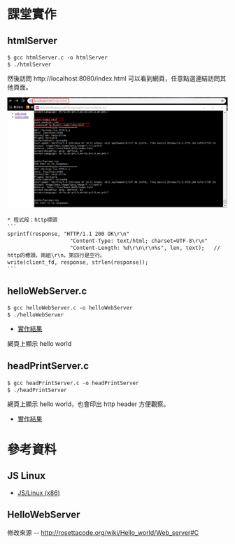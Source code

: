# 課堂實作

## htmlServer

```
$ gcc htmlServer.c -o htmlServer
$ ./htmlServer
```
然後訪問 http://localhost:8080/index.html 可以看到網頁，任意點選連結訪問其他頁面。

![實作結果](picture/htmlServer.png)

    * 程式段：http標頭
    ```
    sprintf(response, "HTTP/1.1 200 OK\r\n"
                        "Content-Type: text/html; charset=UTF-8\r\n"
                        "Content-Length: %d\r\n\r\n%s", len, text);   // http的標頭，兩組\r\n，第四行是空行。
    write(client_fd, response, strlen(response));
    ```

## helloWebServer.c

```
$ gcc helloWebServer.c -o helloWebServer
$ ./helloWebServer
```
* [實作結果](/picture/helloWebServer.png)

網頁上顯示 hello world

## headPrintServer.c

```
$ gcc headPrintServer.c -o headPrintServer
$ ./headPrintServer
```

網頁上顯示 hello world，也會印出 http header 方便觀察。

* [實作結果](/picture/headPrintbServer.png)


# 參考資料

## JS Linux

* [JS/Linux (x86)](https://bellard.org/jslinux/vm.html?url=https://bellard.org/jslinux/buildroot-x86.cfg)

## HelloWebServer

修改來源 -- http://rosettacode.org/wiki/Hello_world/Web_server#C
